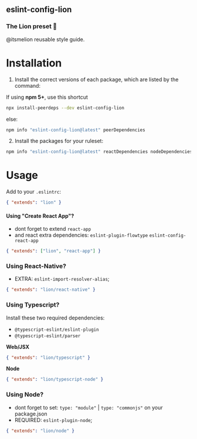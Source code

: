 ## eslint-config-lion
### The Lion preset 🦁
@itsmelion reusable style guide.

# Installation
1. Install the correct versions of each package, which are listed by the command:

  If using **npm 5+**, use this shortcut
  ```sh
  npx install-peerdeps --dev eslint-config-lion
  ```
  else:
  ```sh
  npm info "eslint-config-lion@latest" peerDependencies
  ```
2. Install the packages for your ruleset:
```sh
npm info "eslint-config-lion@latest" reactDependencies nodeDependencies typescriptDependencies
```

# Usage
Add to your `.eslintrc`:
```json
{ "extends": "lion" }
```

#### Using "Create React App"?
- dont forget to extend `react-app`
- and react extra dependencies: `eslint-plugin-flowtype` `eslint-config-react-app`
```json
{ "extends": ["lion", "react-app"] }
```

### Using React-Native?
- EXTRA: `eslint-import-resolver-alias`;
```json
{ "extends": "lion/react-native" }
```

### Using Typescript?
Install these two required dependencies:
- `@typescript-eslint/eslint-plugin`
- `@typescript-eslint/parser`

**Web/JSX**
```json
{ "extends": "lion/typescript" }
```

**Node**
```json
{ "extends": "lion/typescript-node" }
```

### Using Node?
- dont forget to set: `type: "module"` | `type: "commonjs"` on your package.json
- REQUIRED: `eslint-plugin-node`;
```json
{ "extends": "lion/node" }
```
